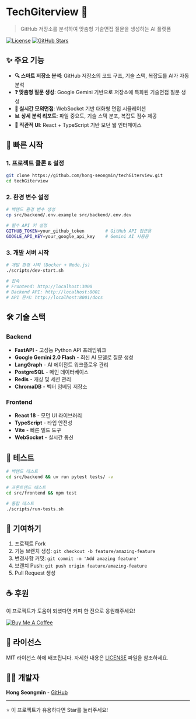 # TechGiterview 🚀

> GitHub 저장소를 분석하여 맞춤형 기술면접 질문을 생성하는 AI 플랫폼

[![License](https://img.shields.io/badge/license-MIT-blue.svg)](LICENSE)
[![GitHub Stars](https://img.shields.io/github/stars/hong-seongmin/techGiterview.svg)](https://github.com/hong-seongmin/techGiterview/stargazers)

## ✨ 주요 기능

- **🔍 스마트 저장소 분석**: GitHub 저장소의 코드 구조, 기술 스택, 복잡도를 AI가 자동 분석
- **❓ 맞춤형 질문 생성**: Google Gemini 기반으로 저장소에 특화된 기술면접 질문 생성
- **💬 실시간 모의면접**: WebSocket 기반 대화형 면접 시뮬레이션
- **📊 상세 분석 리포트**: 파일 중요도, 기술 스택 분포, 복잡도 점수 제공
- **🎨 직관적 UI**: React + TypeScript 기반 모던 웹 인터페이스

## 🚀 빠른 시작

### 1. 프로젝트 클론 & 설정

```bash
git clone https://github.com/hong-seongmin/techGiterview.git
cd techGiterview
```

### 2. 환경 변수 설정

```bash
# 백엔드 환경 변수 생성
cp src/backend/.env.example src/backend/.env.dev

# 필수 API 키 설정
GITHUB_TOKEN=your_github_token        # GitHub API 접근용
GOOGLE_API_KEY=your_google_api_key    # Gemini AI 사용용
```

### 3. 개발 서버 시작

```bash
# 개발 환경 시작 (Docker + Node.js)
./scripts/dev-start.sh

# 접속
# Frontend: http://localhost:3000
# Backend API: http://localhost:8001
# API 문서: http://localhost:8001/docs
```

## 🛠 기술 스택

### Backend
- **FastAPI** - 고성능 Python API 프레임워크
- **Google Gemini 2.0 Flash** - 최신 AI 모델로 질문 생성
- **LangGraph** - AI 에이전트 워크플로우 관리
- **PostgreSQL** - 메인 데이터베이스
- **Redis** - 캐싱 및 세션 관리
- **ChromaDB** - 벡터 임베딩 저장소

### Frontend  
- **React 18** - 모던 UI 라이브러리
- **TypeScript** - 타입 안전성
- **Vite** - 빠른 빌드 도구
- **WebSocket** - 실시간 통신

## 🧪 테스트

```bash
# 백엔드 테스트
cd src/backend && uv run pytest tests/ -v

# 프론트엔드 테스트  
cd src/frontend && npm test

# 통합 테스트
./scripts/run-tests.sh
```

## 🤝 기여하기

1. 프로젝트 Fork
2. 기능 브랜치 생성: `git checkout -b feature/amazing-feature`
3. 변경사항 커밋: `git commit -m 'Add amazing feature'`
4. 브랜치 Push: `git push origin feature/amazing-feature`
5. Pull Request 생성

## ☕ 후원

이 프로젝트가 도움이 되셨다면 커피 한 잔으로 응원해주세요!

[![Buy Me A Coffee](https://img.shields.io/badge/Buy%20Me%20A%20Coffee-FFDD00?style=for-the-badge&logo=buy-me-a-coffee&logoColor=black)](https://buymeacoffee.com/oursophy)

## 📄 라이선스

MIT 라이선스 하에 배포됩니다. 자세한 내용은 [LICENSE](LICENSE) 파일을 참조하세요.

## 👨‍💻 개발자

**Hong Seongmin** - [GitHub](https://github.com/hong-seongmin)

---

⭐ 이 프로젝트가 유용하다면 Star를 눌러주세요!